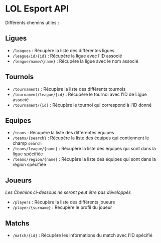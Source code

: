 # LOL Esport API

Différents chemins utiles :

## Ligues

- `/leagues` : Récupère la liste des différentes ligues
- `/league/id/{id}` : Récupère la ligue avec l'ID associé
- `/league/name/{name}` : Récupère la ligue avec le nom associé

## Tournois

- `/tournaments` : Récupère la liste des différents tournois
- `/tournament/league/{id}` : Récupère le tournoi avec l'ID de Ligue associé
- `/tournament/{id}` : Récupère le tournoi qui correspond à l'ID donné

## Equipes

- `/teams` : Récupère la liste des différentes équipes
- `/teams/{search}` : Récupère la liste des équipes qui contiennent le champ `search`
- `/teams/league/{name}` : Récupère la liste des équipes qui sont dans la ligue spécifiée
- `/teams/region/{name}` : Récupère la liste des équipes qui sont dans la région spécifiée

## Joueurs

*Les Chemins ci-dessous ne seront peut être pas développés*

- `/players` : Récupère la liste des différents joueurs
- `/player/{surname}` : Récupère le profil du joueur

## Matchs

- `/match/{id}` : Récupère les informations du match avec l'ID spécifié
